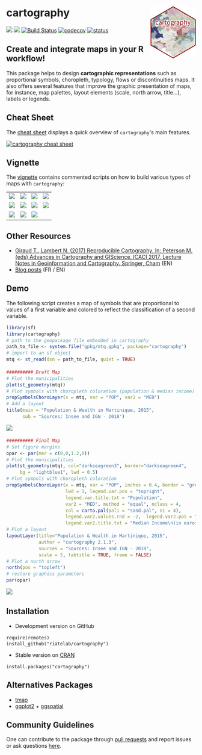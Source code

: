 # cartography <img src="man/figures/logo.png" align="right" alt="" width="120" />

[![](https://www.r-pkg.org/badges/version/cartography)](https://cran.r-project.org/package=cartography)
[![](https://cranlogs.r-pkg.org/badges/cartography?color=brightgreen)](https://cran.r-project.org/package=cartography)
[![Build Status](https://travis-ci.org/riatelab/cartography.svg?branch=master)](https://travis-ci.org/riatelab/cartography)
[![codecov](https://codecov.io/gh/riatelab/cartography/branch/master/graph/badge.svg)](https://codecov.io/gh/riatelab/cartography)
[![status](http://joss.theoj.org/papers/0c2d51fc23efb8e1f87d764da8414923/status.svg)](http://joss.theoj.org/papers/0c2d51fc23efb8e1f87d764da8414923)  



## Create and integrate maps in your R workflow! 
This package helps to design **cartographic representations** such as proportional symbols, choropleth, typology, flows or discontinuities maps. It also offers several features that improve the graphic presentation of maps, for instance, map palettes, layout elements (scale, north arrow, title...), labels or legends.

## Cheat Sheet
The [cheat sheet](http://riatelab.github.io/cartography/vignettes/cheatsheet/cartography_cheatsheet.pdf) displays a quick overview of `cartography`'s main features.

<a href="http://riatelab.github.io/cartography/vignettes/cheatsheet/cartography_cheatsheet.pdf"><img src="https://raw.githubusercontent.com/riatelab/cartography/master/img/cheat_sheet.png" alt="cartography cheat sheet" width="300"/></a>


## Vignette
The [vignette](https://CRAN.R-project.org/package=cartography/vignettes/cartography.html) 
contains commented scripts on how to build various types of maps with `cartography`:

<table>
<tbody>
<tr>
<td><img src="https://raw.githubusercontent.com/riatelab/cartography/master/img/map03.png" /></td>
<td><img src="https://raw.githubusercontent.com/riatelab/cartography/master/img/map02.png" /></td>
<td><img src="https://raw.githubusercontent.com/riatelab/cartography/master/img/map06.png" /></td>
<td><img src="https://raw.githubusercontent.com/riatelab/cartography/master/img/map04.png" /></td>
</tr>
<tr>
<td><img src="https://raw.githubusercontent.com/riatelab/cartography/master/img/map01.png" /></td>
<td><img src="https://raw.githubusercontent.com/riatelab/cartography/master/img/map08.png" /></td>
<td><img src="https://raw.githubusercontent.com/riatelab/cartography/master/img/map09.png" /></td>
<td><img src="https://raw.githubusercontent.com/riatelab/cartography/master/img/map05.png" /></td>
</tr>
<tr>
<td><img src="https://raw.githubusercontent.com/riatelab/cartography/master/img/map07.png" /></td>
<td><img src="https://raw.githubusercontent.com/riatelab/cartography/master/img/map10.png" /></td>
<td><img src="https://raw.githubusercontent.com/riatelab/cartography/master/img/map11.png" /></td>
</tr>
</tbody>
</table>



## Other Resources 

* [Giraud T., Lambert N. (2017) Reproducible Cartography. In: Peterson M. (eds) Advances in Cartography and GIScience. ICACI 2017. Lecture Notes in Geoinformation and Cartography. Springer, Cham](https://github.com/riatelab/ReproducibleCartography) (EN)      
* [Blog posts](https://rgeomatic.hypotheses.org/category/cartography) (FR / EN)  


## Demo
The following script creates a map of symbols that are proportional to values of a 
first variable and colored to reflect the classification of a second variable.  


```r
library(sf)
library(cartography)
# path to the geopackage file embedded in cartography
path_to_file <- system.file("gpkg/mtq.gpkg", package="cartography")
# import to an sf object
mtq <- st_read(dsn = path_to_file, quiet = TRUE)

########## Draft Map
# Plot the municipalities
plot(st_geometry(mtq))
# Plot symbols with choropleth coloration (population & median income)
propSymbolsChoroLayer(x = mtq, var = "POP", var2 = "MED")
# Add a layout
title(main = "Population & Wealth in Martinique, 2015", 
      sub = "Sources: Insee and IGN - 2018")
```

![](https://raw.githubusercontent.com/riatelab/cartography/master/img/readme_raw.png)

```r
########## Final Map
# Set figure margins
opar <- par(mar = c(0,0,1.2,0))
# Plot the municipalities
plot(st_geometry(mtq), col="darkseagreen3", border="darkseagreen4",  
     bg = "lightblue1", lwd = 0.5)
# Plot symbols with choropleth coloration
propSymbolsChoroLayer(x = mtq, var = "POP", inches = 0.4, border = "grey50",
                      lwd = 1, legend.var.pos = "topright", 
                      legend.var.title.txt = "Population",
                      var2 = "MED", method = "equal", nclass = 4, 
                      col = carto.pal(pal1 = "sand.pal", n1 = 4),
                      legend.var2.values.rnd = -2,  legend.var2.pos = "left", 
                      legend.var2.title.txt = "Median Income\n(in euros)") 
# Plot a layout
layoutLayer(title="Population & Wealth in Martinique, 2015", 
            author = "cartography 2.1.3", 
            sources = "Sources: Insee and IGN - 2018", 
            scale = 5, tabtitle = TRUE, frame = FALSE)
# Plot a north arrow
north(pos = "topleft")
# restore graphics parameters
par(opar)
```
![](https://raw.githubusercontent.com/riatelab/cartography/master/img/readme_final.png)


## Installation
* Development version on GitHub
```{r}
require(remotes)
install_github("riatelab/cartography")
```

* Stable version on [CRAN](https://CRAN.R-project.org/package=cartography/)
```{r}
install.packages("cartography")
```



## Alternatives Packages
* [tmap](https://github.com/mtennekes/tmap)    
* [ggplot2](https://github.com/tidyverse/ggplot2) + [ggspatial](https://github.com/paleolimbot/ggspatial)     
  


## Community Guidelines

One can contribute to the package through [pull requests](https://github.com/riatelab/cartography/pulls) and report issues or ask questions [here](https://github.com/riatelab/cartography/issues).




